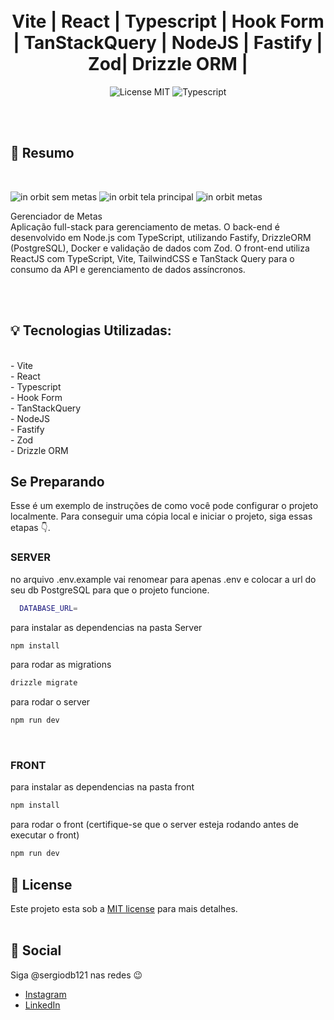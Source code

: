 

<h1 align="center">
  
  <br />
  Vite | React | Typescript | Hook Form  | TanStackQuery | NodeJS | Fastify | Zod| Drizzle ORM | 
</h1>

<p align="center">
  <img alt="License MIT" src="https://img.shields.io/badge/License-MIT-%2398C611" />
  <img alt="Typescript" src="https://img.shields.io/badge/Main%20lenguage-Typescript-%232F74C0" /> <br />
</p> 
<br />
<br />

## :bookmark: Resumo
<br />

![in orbit sem metas](https://github.com/user-attachments/assets/48e9a7d2-03e6-48e7-a2aa-dfac9c72b865)
![in orbit tela principal](https://github.com/user-attachments/assets/b4f0c2dc-9df7-44d1-958c-f37413faa983)
![in orbit metas](https://github.com/user-attachments/assets/5a581457-d319-413e-a7a2-3d843acb8eb5)



Gerenciador de Metas<br />
Aplicação full-stack para gerenciamento de metas. O back-end é desenvolvido em Node.js com TypeScript, utilizando Fastify, DrizzleORM (PostgreSQL), Docker e validação de dados com Zod. O front-end utiliza ReactJS com TypeScript, Vite, TailwindCSS e TanStack Query para o consumo da API e gerenciamento de dados assíncronos.

<br />




<br />

## :bulb: Tecnologias Utilizadas:
<br />
- Vite
<br />
- React
  <br />
- Typescript 
<br />
- Hook Form
 <br />
- TanStackQuery
 <br />
- NodeJS
  <br />
- Fastify
 <br />
- Zod
 <br />
- Drizzle ORM 


<br />

## Se Preparando

Esse é um exemplo de instruções de como você pode configurar o projeto localmente.
Para conseguir uma cópia local e iniciar o projeto, siga essas etapas 👇.



### SERVER
no arquivo .env.example vai renomear para apenas .env e colocar a url do seu db PostgreSQL para que o projeto funcione.
 ```sh
   DATABASE_URL=
   ```


 para instalar as dependencias na pasta Server 
   ```sh
   npm install
   ```
 para rodar as migrations  
   ```sh
   drizzle migrate
   ```
 para rodar o server 
   ```sh
   npm run dev
```
<br />

### FRONT

para instalar as dependencias na pasta front 
   ```sh
   npm install
   ```
 para rodar o front (certifique-se que o server esteja rodando antes de executar o front)
   ```sh
   npm run dev
```

## :memo: License

Este projeto esta sob a [MIT license](LICENSE) para mais detalhes.
<br />
<br />

## :wave: Social

Siga @sergiodb121 nas redes :wink:
<br />

- [Instagram](https://www.instagram.com/sergiodb121/)
- [LinkedIn](https://www.linkedin.com/in/s%C3%A9rgio-damaceno-botelho-ab9a24184/)

<br />



